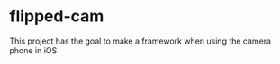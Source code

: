 flipped-cam
===========

This project has the goal to make a framework when using the camera phone in iOS
